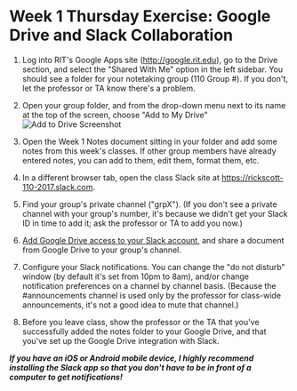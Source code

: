 # Week 1 Thursday Exercise: Google Drive and Slack Collaboration

1. Log into RIT's Google Apps site (http://google.rit.edu), go to the Drive section, and select the "Shared With Me" option in the left sidebar. You should see a folder for your notetaking group (110 Group #). If you don't, let the professor or TA know there's a problem. 

2. Open your group folder, and from the drop-down menu next to its name at the top of the screen, choose "Add to My Drive" <br>![Add to Drive Screenshot](add2drive.png)

3. Open the Week 1 Notes document sitting in your folder and add some notes from this week's classes. If other group members have already entered notes, you can add to them, edit them, format them, etc. 

4. In a different browser tab, open the class Slack site at https://rickscott-110-2017.slack.com. 

5. Find your group's private channel ("grpX"). (If you don't see a private channel with your group's number, it's because we didn't get your Slack ID in time to add it; ask the professor or TA to add you now.)

6. [Add Google Drive access to your Slack account](https://get.slack.help/hc/en-us/articles/205875058-Google-Drive-for-Slack), and share a document from Google Drive to your group's channel.  

7. Configure your Slack notifications. You can change the "do not disturb" window (by default it's set from 10pm to 8am), and/or change notification preferences on a channel by channel basis. (Because the #announcements channel is used only by the professor for class-wide announcements, it's not a good idea to mute that channel.) 

8. Before you leave class, show the professor or the TA that you've successfully added the notes folder to your Google Drive, and that you've set up the Google Drive integration with Slack. 

***If you have an iOS or Android mobile device, I highly recommend installing the Slack app so that you don't have to be in front of a computer to get notifications!***
